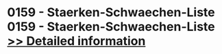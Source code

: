 # 0159 - Staerken-Schwaechen-Liste<br />0159 - Staerken-Schwaechen-Liste<br />[>> Detailed information](https://secure.shareit.com/shareit/product.html?productid=301000486&affiliateid=200057808)
